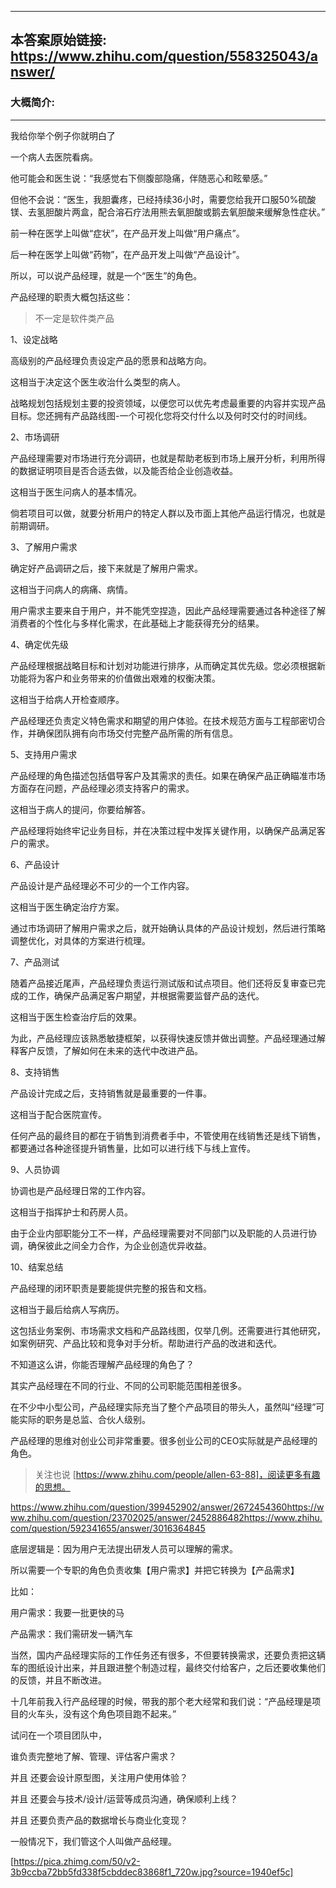 ----------------------------------------
## 本答案原始链接: https://www.zhihu.com/question/558325043/answer/
### 大概简介: 
----------------------------------------
我给你举个例子你就明白了

一个病人去医院看病。

他可能会和医生说：“我感觉右下侧腹部隐痛，伴随恶心和眩晕感。”

但他不会说：“医生，我胆囊疼，已经持续36小时，需要您给我开口服50%硫酸镁、去氢胆酸片两盒，配合溶石疗法用熊去氧胆酸或鹅去氧胆酸来缓解急性症状。”

前一种在医学上叫做“症状”，在产品开发上叫做“用户痛点”。

后一种在医学上叫做“药物”，在产品开发上叫做“产品设计”。

所以，可以说产品经理，就是一个“医生”的角色。


产品经理的职责大概包括这些：

> 不一定是软件类产品


1、设定战略

高级别的产品经理负责设定产品的愿景和战略方向。

这相当于决定这个医生收治什么类型的病人。

战略规划包括规划主要的投资领域，以便您可以优先考虑最重要的内容并实现产品目标。您还拥有产品路线图-一个可视化您将交付什么以及何时交付的时间线。


2、市场调研

产品经理需要对市场进行充分调研，也就是帮助老板到市场上展开分析，利用所得的数据证明项目是否合适去做，以及能否给企业创造收益。

这相当于医生问病人的基本情况。

倘若项目可以做，就要分析用户的特定人群以及市面上其他产品运行情况，也就是前期调研。


3、了解用户需求

确定好产品调研之后，接下来就是了解用户需求。

这相当于问病人的病痛、病情。

用户需求主要来自于用户，并不能凭空捏造，因此产品经理需要通过各种途径了解消费者的个性化与多样化需求，在此基础上才能获得充分的结果。


4、确定优先级

产品经理根据战略目标和计划对功能进行排序，从而确定其优先级。您必须根据新功能将为客户和业务带来的价值做出艰难的权衡决策。

这相当于给病人开检查顺序。

产品经理还负责定义特色需求和期望的用户体验。在技术规范方面与工程部密切合作，并确保团队拥有向市场交付完整产品所需的所有信息。


5、支持用户需求

产品经理的角色描述包括倡导客户及其需求的责任。如果在确保产品正确瞄准市场方面存在问题，产品经理必须支持客户的需求。

这相当于病人的提问，你要给解答。

产品经理将始终牢记业务目标，并在决策过程中发挥关键作用，以确保产品满足客户的需求。


6、产品设计

产品设计是产品经理必不可少的一个工作内容。

这相当于医生确定治疗方案。

通过市场调研了解用户需求之后，就开始确认具体的产品设计规划，然后进行策略调整优化，对具体的方案进行梳理。


7、产品测试

随着产品接近尾声，产品经理负责运行测试版和试点项目。他们还将反复审查已完成的工作，确保产品满足客户期望，并根据需要监督产品的迭代。

这相当于医生检查治疗后的效果。

为此，产品经理应该熟悉敏捷框架，以获得快速反馈并做出调整。产品经理通过解释客户反馈，了解如何在未来的迭代中改进产品。


8、支持销售

产品设计完成之后，支持销售就是最重要的一件事。

这相当于配合医院宣传。

任何产品的最终目的都在于销售到消费者手中，不管使用在线销售还是线下销售，都要通过各种途径提升销售量，比如可以进行线下与线上宣传。


9、人员协调

协调也是产品经理日常的工作内容。

这相当于指挥护士和药房人员。

由于企业内部职能分工不一样，产品经理需要对不同部门以及职能的人员进行协调，确保彼此之间全力合作，为企业创造优异收益。


10、结案总结

产品经理的闭环职责是要能提供完整的报告和文档。

这相当于最后给病人写病历。

这包括业务案例、市场需求文档和产品路线图，仅举几例。还需要进行其他研究，如案例研究、产品比较和竞争对手分析。帮助进行产品的改进和迭代。

不知道这么讲，你能否理解产品经理的角色了？

其实产品经理在不同的行业、不同的公司职能范围相差很多。

在不少中小型公司，产品经理实际充当了整个产品项目的带头人，虽然叫“经理”可能实际的职务是总监、合伙人级别。

产品经理的思维对创业公司非常重要。很多创业公司的CEO实际就是产品经理的角色。

> 关注也说 [https://www.zhihu.com/people/allen-63-88]，阅读更多有趣的思想。

https://www.zhihu.com/question/399452902/answer/2672454360https://www.zhihu.com/question/23702025/answer/2452886482https://www.zhihu.com/question/592341655/answer/3016364845



底层逻辑是：因为用户无法提出研发人员可以理解的需求。

所以需要一个专职的角色负责收集【用户需求】并把它转换为【产品需求】

比如：

用户需求：我要一批更快的马

产品需求：我们需研发一辆汽车

当然，国内产品经理实际的工作任务还有很多，不但要转换需求，还要负责把这辆车的图纸设计出来，并且跟进整个制造过程，最终交付给客户，之后还要收集他们的反馈，并且不断改进。

十几年前我入行产品经理的时候，带我的那个老大经常和我们说：“产品经理是项目的火车头，没有这个角色项目跑不起来。”

试问在一个项目团队中，

谁负责完整地了解、管理、评估客户需求？

并且 还要会设计原型图，关注用户使用体验？

并且 还要会与技术/设计/运营等成员沟通，确保顺利上线？

并且 还要负责产品的数据增长与商业化变现？

一般情况下，我们管这个人叫做产品经理。

[https://pica.zhimg.com/50/v2-3b9ccba72bb5fd338f5cbddec83868f1_720w.jpg?source=1940ef5c]

